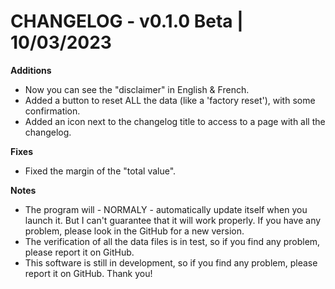 # CHANGELOG - v0.1.0 Beta | 10/03/2023

**Additions**
- Now you can see the "disclaimer" in English & French.
- Added a button to reset ALL the data (like a 'factory reset'), with some confirmation.
- Added an icon next to the changelog title to access to a page with all the changelog.

**Fixes**
- Fixed the margin of the "total value".

**Notes**
- The program will - NORMALY - automatically update itself when you launch it. But I can't guarantee that it will work properly. If you have any problem, please look in the GitHub for a new version.
- The verification of all the data files is in test, so if you find any problem, please report it on GitHub.
- This software is still in development, so if you find any problem, please report it on GitHub. Thank you!